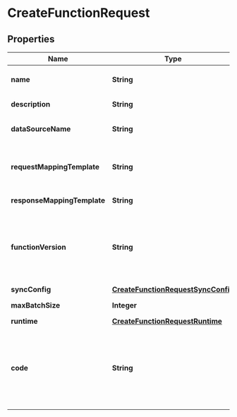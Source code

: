 

# CreateFunctionRequest


## Properties

| Name | Type | Description | Notes |
|------------ | ------------- | ------------- | -------------|
|**name** | **String** | The &lt;code&gt;Function&lt;/code&gt; name. The function name does not have to be unique. |  |
|**description** | **String** | The &lt;code&gt;Function&lt;/code&gt; description. |  [optional] |
|**dataSourceName** | **String** | The &lt;code&gt;Function&lt;/code&gt; &lt;code&gt;DataSource&lt;/code&gt; name. |  |
|**requestMappingTemplate** | **String** | The &lt;code&gt;Function&lt;/code&gt; request mapping template. Functions support only the 2018-05-29 version of the request mapping template. |  [optional] |
|**responseMappingTemplate** | **String** | The &lt;code&gt;Function&lt;/code&gt; response mapping template. |  [optional] |
|**functionVersion** | **String** | The &lt;code&gt;version&lt;/code&gt; of the request mapping template. Currently, the supported value is 2018-05-29. Note that when using VTL and mapping templates, the &lt;code&gt;functionVersion&lt;/code&gt; is required. |  [optional] |
|**syncConfig** | [**CreateFunctionRequestSyncConfig**](CreateFunctionRequestSyncConfig.md) |  |  [optional] |
|**maxBatchSize** | **Integer** | The maximum batching size for a resolver. |  [optional] |
|**runtime** | [**CreateFunctionRequestRuntime**](CreateFunctionRequestRuntime.md) |  |  [optional] |
|**code** | **String** | The &lt;code&gt;function&lt;/code&gt; code that contains the request and response functions. When code is used, the &lt;code&gt;runtime&lt;/code&gt; is required. The &lt;code&gt;runtime&lt;/code&gt; value must be &lt;code&gt;APPSYNC_JS&lt;/code&gt;. |  [optional] |



